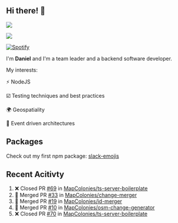 ## Hi there! 👋
<p>
  <img src="https://i.imgur.com/agb7xe9.png" />
</p>
<p>
  <img src="https://github-readme-stats.vercel.app/api?username=syncush&theme=tokyonight">
</p>

[![Spotify](https://novatorem-rust.vercel.app/api/spotify)](https://open.spotify.com/user/syncush)

I'm **Daniel** and I'm a team leader and a backend software developer.

My interests:

⚡ NodeJS

☑️ Testing techniques and best practices

🌍 Geospatiality

🧠 Event driven architectures

## Packages
Check out my first npm package: [slack-emojis](https://www.npmjs.com/package/slack-emojis)

## Recent Acitivty
<!--START_SECTION:activity-->
1. ❌ Closed PR [#69](https://github.com/MapColonies/ts-server-boilerplate/pull/69) in [MapColonies/ts-server-boilerplate](https://github.com/MapColonies/ts-server-boilerplate)
2. 🎉 Merged PR [#33](https://github.com/MapColonies/change-merger/pull/33) in [MapColonies/change-merger](https://github.com/MapColonies/change-merger)
3. 🎉 Merged PR [#19](https://github.com/MapColonies/id-merger/pull/19) in [MapColonies/id-merger](https://github.com/MapColonies/id-merger)
4. 🎉 Merged PR [#10](https://github.com/MapColonies/osm-change-generator/pull/10) in [MapColonies/osm-change-generator](https://github.com/MapColonies/osm-change-generator)
5. ❌ Closed PR [#70](https://github.com/MapColonies/ts-server-boilerplate/pull/70) in [MapColonies/ts-server-boilerplate](https://github.com/MapColonies/ts-server-boilerplate)
<!--END_SECTION:activity-->
